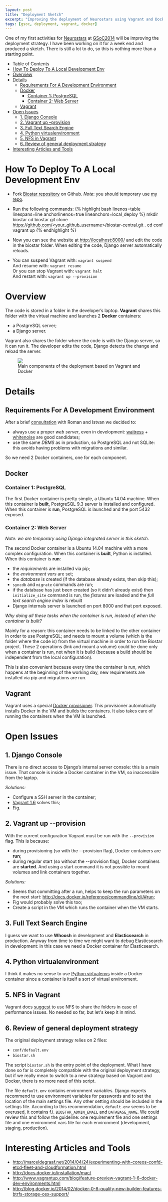 ```yaml
---
layout: post
title: "Deployment Sketch"
excerpt: "Improving the deployment of Neurostars using Vagrant and Docker"
tags: [gsoc, deployment, vagrant, docker]
---
```


One of my first activities for [Neurostars](http://neurostars.org/) at [GSoC2014](https://developers.google.com/open-source/soc/?csw=1) will be improving the deployment strategy. I have been working on it for a week end and produced a sketch. There is still a lot to do, so this is nothing more than a starting point.

<div class="table_of_contents">
    <ul>
      <li class="title">Table of Contents</li>
      <li><a href="#how-to-deploy-to-a-local-development-env">How To Deploy To A Local Development Env</a></li>
      <li><a href="#overview">Overview</a></li>
      <li><a href="#details">Details</a>
        <ul>
          <li><a href="#requirements-for-a-development-environment">Requirements For A Development Environment</a></li>
          <li><a href="#docker">Docker</a>
            <ul>
              <li><a href="#container-1-postgresql">Container 1: PostgreSQL</a></li>
              <li><a href="#container-2-web-server">Container 2: Web Server</a></li>
            </ul>
          </li>
          <li><a href="#vagrant">Vagrant</a></li>
        </ul>
      </li>
      <li><a href="#open-issues">Open Issues</a>
        <ul>
          <li><a href="#django-console">1. Django Console</a></li>
          <li><a href="#vagrant-up---provision">2. Vagrant up –provision</a></li>
          <li><a href="#full-text-search-engine">3. Full Text Search Engine</a></li>
          <li><a href="#python-virtualenvironment">4. Python virtualenvironment</a></li>
          <li><a href="#nfs-in-vagrant">5. NFS in Vagrant</a></li>
          <li><a href="#review-of-general-deployment-strategy">6. Review of general deployment strategy</a></li>
        </ul>
      </li>
      <li class="last"><a href="#interesting-articles-and-tools">Interesting Articles and Tools</a></li>
    </ul>
</div>

# How To Deploy To A Local Development Env
- Fork [Biostar repository](https://github.com/ialbert/biostar-central) on Github.
    *Note*: you should temporary use [my repo](https://github.com/nimiq/biostar-central).

- Run the following commands:
    {% highlight bash linenos=table linespans=line anchorlinenos=true lineanchors=local_deploy %}
    mkdir biostar
cd biostar
git clone https://github.com/<your_github_username>/biostar-central.git .
cd conf
vagrant up
{% endhighlight %}
- Now you can see the website at <http://localhost:8000/> and edit the code in the biostar folder.
When editing the code, Django server automatically reloads.

- You can suspend Vagrant with: `vagrant suspend`   
And resume with: `vagrant resume`  
Or you can stop Vagrant with: `vagrant halt`  
And restart with: `vagrant up --provision`

# Overview
The code is stored in a folder in the developer’s laptop.
**Vagrant** shares this folder with the virtual machine and launches 2 **Docker** containers:

- a PostgreSQL server;
- a Django server.

Vagrant also shares the folder where the code is with the Django server, so it can run it. The developer edits the code, Django detects the change and reload the server.

<figure>
    <a href="{{ site.baseurl }}/assets/img/2014-05-04-deployment-sketch/deployment-sketch.png">
        <img src="{{ site.baseurl }}/assets/img/2014-05-04-deployment-sketch/deployment-sketch.png">
    </a>
    <figcaption>Main components of the deployment based on Vagrant and Docker</figcaption>
</figure>

# Details

## Requirements For A Development Environment
After a brief [consultation](https://github.com/nimiq/biostar-central/commit/a10800166d63f2bbb957b98d791430fc1e2126a6#commitcomment-6145672) with Roman and Istvan we decided to:

- always use a proper *web server*, even in development: [waitress](https://pypi.python.org/pypi/waitress/0.8.8) + [whitenoise](https://pypi.python.org/pypi/whitenoise/1.0.1) are good candidates;
- use the same *DBMS* as in production, so PostgreSQL and not SQLite: this avoids having problems with migrations and similar.

So we need 2 Docker containers, one for each component.

## Docker

### Container 1: PostgreSQL
The first Docker container is pretty simple, a Ubuntu 14.04 machine.
When this container is **built**, PostgreSQL 9.3 server is installed and configured.
When this container is **run**, PostgreSQL is launched and the port 5432 exposed.

### Container 2: Web Server
*Note: we are temporary using Django integrated server in this sketch.*

The second Docker container is a Ubuntu 14.04 machine with a more complex configuration.
When this container is **built**, Python is installed.
When this container is **run**:

- the *requirements* are installed via pip;
- the *environment vars* are set;
- the *database* is created (if the database already exists, then skip this);
- `syncdb` and `migrate` commands are run;
- if the database has just been created (so it didn't already exist) then `initialize_site` command is run, the *fixtures* are loaded and the *full text search engine index* is rebuilt
- Django internals server is launched on port 8000 and that port exposed.

*Why doing all these tasks when the container is run, instead of when the container is built?*  

Mainly for a reason: this container needs to be linked to the other container in order to use PostgreSQL; and needs to mount a volume (which is the folder where the code is) from the virtual machine in order to run the Biostar project. These 2 operations (link and mount a volume) could be done only when a container is run, not when it is build (because a build should be independent from the local configuration).

This is also convenient because every time the container is run, which happens at the beginning of the working day, new requirements are installed via pip and migrations are run.

## Vagrant
Vagrant uses a special [Docker provisioner](https://docs.vagrantup.com/v2/provisioning/docker.html). This provisioner automatically installs Docker in the VM and builds the containers. It also takes care of running the containers when the VM is launched.


# Open Issues

## 1. Django Console
There is no direct access to Django’s internal server console: this is a main issue.
That console is inside a Docker container in the VM, so inaccessible from the laptop.

*Solutions:*

- Configure a SSH server in the container;
- [Vagrant 1.6](http://www.vagrantup.com/blog/feature-preview-vagrant-1-6-docker-dev-environments.html) solves this;
- [Fig](http://orchardup.github.io/fig/).

## 2. Vagrant up --provision
With the current configuration Vagrant must be run with the `--provision` flag.
This is because:

- during provisioning (so with the --provision flag), Docker containers are **run**;
- during regular start (so without the --provision flag), Docker containers are **started**.
And using a start command it is not possible to mount volumes and link containers together.

*Solutions:*

- Seems that committing after a run, helps to keep the run parameters on the next start: <http://docs.docker.io/reference/commandline/cli/#run>;
- Fig would probably solve this too;
- Create a script in the VM which runs the container when the VM starts.

## 3. Full Text Search Engine
I guess we want to use **Whoosh** in development and **Elasticsearch** in production.
Anyway from time to time we might want to debug Elasticsearch in development: in this case we need a Docker container for Elasticsearch.

## 4. Python virtualenvironment
I think it makes no sense to use [Python virtualenvs](https://pypi.python.org/pypi/virtualenv) inside a Docker container since a container is itself a sort of virtual environment.

## 5. NFS in Vagrant
Vagrant docs [suggest](https://docs.vagrantup.com/v2/synced-folders/nfs.html) to use NFS to share the folders in case of performance issues. No needed so far, but let's keep it in mind.

## 6. Review of general deployment strategy
The original deployment strategy relies on 2 files:

- `conf/default.env`
- `biostar.sh`

The script `biostar.sh` is the entry point of the deployment. What I have done so far is completely compatible with the original deployment strategy, but if we really mean to switch to a new strategy based on Vagrant and Docker, there is no more need of this script.

The file `default.env` contains environment variables. Django experts recommend to use environment variables for passwords and to set the location of the main settings file. Any other setting should be included in the settings file. According to this recommendation, `default.env` seems to be overused, it contains f.i. `BIOSTAR_ADMIN_EMAIL` and `DATABASE_NAME`. We could review this and follow the guideline: one requirement file and one settings file and one environment vars file for each environment (development, staging, production).

# Interesting Articles and Tools

- <http://marceldegraaf.net/2014/04/24/experimenting-with-coreos-confd-etcd-fleet-and-cloudformation.html>
- <http://docs.docker.io/installation/mac/>
- <http://www.vagrantup.com/blog/feature-preview-vagrant-1-6-docker-dev-environments.html>
- <http://blog.docker.io/2014/02/docker-0-8-quality-new-builder-features-btrfs-storage-osx-support/>

